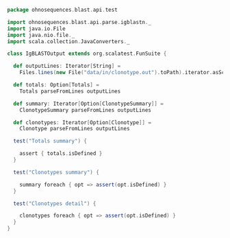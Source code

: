 
```scala
package ohnosequences.blast.api.test

import ohnosequences.blast.api.parse.igblastn._
import java.io.File
import java.nio.file._
import scala.collection.JavaConverters._

class IgBLASTOutput extends org.scalatest.FunSuite {

  def outputLines: Iterator[String] =
    Files.lines(new File("data/in/clonotype.out").toPath).iterator.asScala

  def totals: Option[Totals] =
    Totals parseFromLines outputLines

  def summary: Iterator[Option[ClonotypeSummary]] =
    ClonotypeSummary parseFromLines outputLines

  def clonotypes: Iterator[Option[Clonotype]] =
    Clonotype parseFromLines outputLines

  test("Totals summary") {

    assert { totals.isDefined }
  }

  test("Clonotypes summary") {

    summary foreach { opt => assert(opt.isDefined) }
  }

  test("Clonotypes detail") {

    clonotypes foreach { opt => assert(opt.isDefined) }
  }
}

```




[main/scala/api/commands/blastn.scala]: ../../main/scala/api/commands/blastn.scala.md
[main/scala/api/commands/blastp.scala]: ../../main/scala/api/commands/blastp.scala.md
[main/scala/api/commands/blastx.scala]: ../../main/scala/api/commands/blastx.scala.md
[main/scala/api/commands/igblastn.scala]: ../../main/scala/api/commands/igblastn.scala.md
[main/scala/api/commands/makeblastdb.scala]: ../../main/scala/api/commands/makeblastdb.scala.md
[main/scala/api/commands/tblastn.scala]: ../../main/scala/api/commands/tblastn.scala.md
[main/scala/api/commands/tblastx.scala]: ../../main/scala/api/commands/tblastx.scala.md
[main/scala/api/expressions.scala]: ../../main/scala/api/expressions.scala.md
[main/scala/api/options.scala]: ../../main/scala/api/options.scala.md
[main/scala/api/outputFields.scala]: ../../main/scala/api/outputFields.scala.md
[main/scala/api/package.scala]: ../../main/scala/api/package.scala.md
[main/scala/api/parse/igblastn.scala]: ../../main/scala/api/parse/igblastn.scala.md
[test/scala/CommandGeneration.scala]: CommandGeneration.scala.md
[test/scala/igblastn.scala]: igblastn.scala.md
[test/scala/igblastnClonotypesOutput.scala]: igblastnClonotypesOutput.scala.md
[test/scala/OutputFieldsSpecification.scala]: OutputFieldsSpecification.scala.md
[test/scala/OutputParsing.scala]: OutputParsing.scala.md